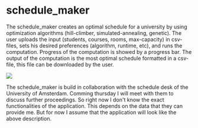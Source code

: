 # schedule_maker
The schedule_maker creates an optimal schedule for a university by using optimization algorithms (hill-climber, simulated-annealing, genetic). The user uploads the input (students, courses, rooms, max-capacity) in csv-files, sets his desired preferences (algorithm, runtime, etc), and runs the computation. Progress of the computation is showed by a progress bar. The output of the computation is the most optimal schedule formatted in a csv-file, this file can be downloaded by the user.

![](doc/bestnad)

The schedule_maker is build in collaboration with the schedule desk of the University of Amsterdam. Comming thursday I will meet with them to discuss further proceedings. So right now I don't know the exact functionalities of the application. This depends on the data that they can provide me. But for now I assume that the application will look like the above description.
